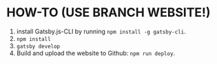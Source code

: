 # HOW-TO (USE BRANCH WEBSITE!)
1. install Gatsby.js-CLI by running `npm install -g gatsby-cli`.
2. `npm install`
3. `gatsby develop`
4. Build and upload the website to Github: `npm run deploy`.